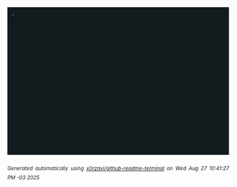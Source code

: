 <div align="justify">
<picture>
    <source media="(prefers-color-scheme: dark)" srcset="./output.gif">
    <source media="(prefers-color-scheme: light)" srcset="./output.gif">
    <img alt="GIFOS" src="output.gif">
</picture>

<sub><i>Generated automatically using [x0rzavi/github-readme-terminal](https://github.com/x0rzavi/github-readme-terminal) on Wed Aug 27 10:41:27 PM -03 2025</i></sub>

<!-- <details>
<summary>More details</summary>

</details> -->
</div>

<!-- Image deletion URL: NONE -->